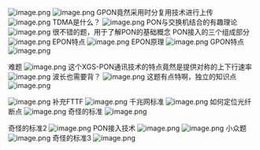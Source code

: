 ![image.png](https://cdn.jsdelivr.net/gh/fakeppa/blog-img/20251029233149.png)
![image.png](https://cdn.jsdelivr.net/gh/fakeppa/blog-img/20251029233400.png)
GPON竟然采用时分复用技术进行上传
![image.png](https://cdn.jsdelivr.net/gh/fakeppa/blog-img/20251029233439.png)
TDMA是什么？
![image.png](https://cdn.jsdelivr.net/gh/fakeppa/blog-img/20251029233513.png)
PON与交换机结合的有趣理论
![image.png](https://cdn.jsdelivr.net/gh/fakeppa/blog-img/20251029233850.png)
很不错的题，用于了解PON的基础概念
PON接入的三个组成部分
![image.png](https://cdn.jsdelivr.net/gh/fakeppa/blog-img/20251029234306.png)
EPON特点
![image.png](https://cdn.jsdelivr.net/gh/fakeppa/blog-img/20251029234419.png)
EPON原理
![image.png](https://cdn.jsdelivr.net/gh/fakeppa/blog-img/20251029234453.png)
GPON特点
![image.png](https://cdn.jsdelivr.net/gh/fakeppa/blog-img/20251029234629.png)


难题
![image.png](https://cdn.jsdelivr.net/gh/fakeppa/blog-img/20251029233600.png)
这个XGS-PON通讯技术的特点竟然是提供对称的上下行速率
![image.png](https://cdn.jsdelivr.net/gh/fakeppa/blog-img/20251029233708.png)
波长也需要背？
![image.png](https://cdn.jsdelivr.net/gh/fakeppa/blog-img/20251029233818.png)
这题有点特啊，独立的知识点
![image.png](https://cdn.jsdelivr.net/gh/fakeppa/blog-img/20251029234045.png)

![image.png](https://cdn.jsdelivr.net/gh/fakeppa/blog-img/20251030153816.png)
补充FTTF
![image.png](https://cdn.jsdelivr.net/gh/fakeppa/blog-img/20251030153856.png)
千兆网标准
![image.png](https://cdn.jsdelivr.net/gh/fakeppa/blog-img/20251030153927.png)
如何定位光纤断点
![image.png](https://cdn.jsdelivr.net/gh/fakeppa/blog-img/20251030153948.png)
奇怪的标准
![image.png](https://cdn.jsdelivr.net/gh/fakeppa/blog-img/20251030154144.png)

奇怪的标准2
![image.png](https://cdn.jsdelivr.net/gh/fakeppa/blog-img/20251030154205.png)
PON接入技术
![image.png](https://cdn.jsdelivr.net/gh/fakeppa/blog-img/20251030154336.png)
![image.png](https://cdn.jsdelivr.net/gh/fakeppa/blog-img/20251030154358.png)
小众题
![image.png](https://cdn.jsdelivr.net/gh/fakeppa/blog-img/20251030154428.png)
奇怪的标准3
![image.png](https://cdn.jsdelivr.net/gh/fakeppa/blog-img/20251030154447.png)
